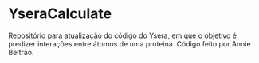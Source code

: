 # YseraCalculate
Repositório para atualização do código do Ysera, em que o objetivo é predizer interações entre átomos de uma proteina.
Código feito por Annie Beltrão.
